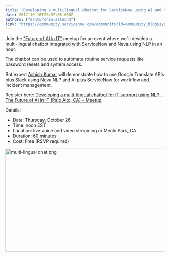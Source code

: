 ```yaml
---
title: "Developing a multilingual chatbot for ServiceNow using AI and NLP"
date: 2017-10-16T20:57:05.000Z
authors: ["danturchin-astound"]
link: "https://community.servicenow.com/community?id=community_blog&sys_id=76dd2ae9dbd0dbc01dcaf3231f9619ed"
---
```

<p>Join the <a title="ww.meetup.com/The-Future-of-AI-in-IT/" href="https://www.meetup.com/The-Future-of-AI-in-IT/">"Future of AI in IT"</a> meetup for an event where we'll develop a multi-lingual chatbot integrated with ServiceNow and Neva using NLP in an hour. </p><p></p><p>The chatbot can be used to automate routine service requests like password resets and system access.</p><p></p><p>Bot expert <a title="ww.codementor.io/ashish1dev" href="https://www.codementor.io/ashish1dev">Ashish Kumar</a> will demonstrate how to use Google Translate APIs plus Slack using Neva NLP and AI plus ServiceNow for workflow and incident management.</p><p></p><p>Register here: <a href="https://www.meetup.com/The-Future-of-AI-in-IT/events/243966978/" title="https://www.meetup.com/The-Future-of-AI-in-IT/events/243966978/">Developing a multi-lingual chatbot for IT support using NLP - The Future of AI in IT (Palo Alto, CA) - Meetup</a> </p><p></p><p>Details:</p><p></p><ul><li>Date: Thursday, October 26</li><li>Time: noon EST</li><li>Location: live voice and video streaming or Menlo Park, CA</li><li>Duration: 60 minutes</li><li>Cost: Free (RSVP required)</li></ul><p></p><p><img  alt="multi-lingual chat.png" class="image-1 jive-image" src="23d2014edbd01b04ed6af3231f9619d9.iix" style="width: 620px; height: 326px;"/></p>